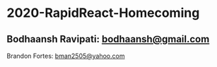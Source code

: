 # 2020-RapidReact-Homecoming

Bodhaansh Ravipati: bodhaansh@gmail.com
-
Brandon Fortes: bman2505@yahoo.com
